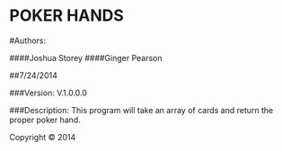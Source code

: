 POKER HANDS
==================================

#Authors:

####Joshua Storey
####Ginger Pearson

##7/24/2014

###Version:
V.1.0.0.0

###Description:
This program will take an array of cards and return the proper poker hand.

Copyright © 2014
